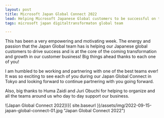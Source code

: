```yaml
---
layout: post
title: Microsoft Japan Global Connect 2022
lead: Helping Microsoft Japanese Global customers to be successful on their ride trough the cloud.
tags: microsoft japan digitaltransformaton global team

---
```



This has been a very empowering and motivating week. The energy and passion that the Japan Global team has is helping our Japanese global customers to drive success and is at the core of the coming transformation and growth in our customer business! Big things ahead thanks to each one of you!
 
I am humbled to be working and partnering with one of the best teams ever! It was so exciting to see each of you during our Japan Global Connect in Tokyo and looking forward to continue partnering with you going forward.
 
Also, big thanks to Huma Zaidi and Juri Obuchi for helping to organize and all the teams around us who day to day support our business.

![Japan Global Connect 2022]({{ site.baseurl }}/assets/img/2022-09-15-japan-global-connect-01.jpg "Japan Global Connect 2022")
